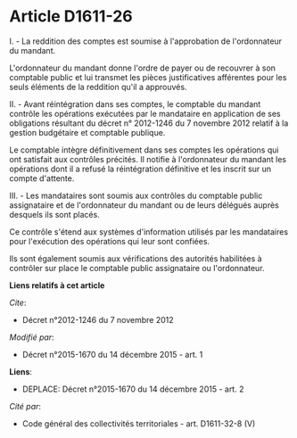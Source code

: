 # Article D1611-26

I. - La reddition des comptes est soumise à l'approbation de l'ordonnateur du mandant.

L'ordonnateur du mandant donne l'ordre de payer ou de recouvrer à son comptable public et lui transmet les pièces
justificatives afférentes pour les seuls éléments de la reddition qu'il a approuvés.

II. - Avant réintégration dans ses comptes, le comptable du mandant contrôle les opérations exécutées par le mandataire en
application de ses obligations résultant du décret n° 2012-1246 du 7 novembre 2012 relatif à la gestion budgétaire et
comptable publique.

Le comptable intègre définitivement dans ses comptes les opérations qui ont satisfait aux contrôles précités. Il notifie à
l'ordonnateur du mandant les opérations dont il a refusé la réintégration définitive et les inscrit sur un compte d'attente.

III. - Les mandataires sont soumis aux contrôles du comptable public assignataire et de l'ordonnateur du mandant ou de leurs
délégués auprès desquels ils sont placés.

Ce contrôle s'étend aux systèmes d'information utilisés par les mandataires pour l'exécution des opérations qui leur sont
confiées.

Ils sont également soumis aux vérifications des autorités habilitées à contrôler sur place le comptable public assignataire
ou l'ordonnateur.

**Liens relatifs à cet article**

_Cite_:

  - Décret n°2012-1246 du 7 novembre 2012

_Modifié par_:

  - Décret n°2015-1670 du 14 décembre 2015 - art. 1

**Liens**:

  - DEPLACE: Décret n°2015-1670 du 14 décembre 2015 - art. 2

_Cité par_:

  - Code général des collectivités territoriales - art. D1611-32-8 (V)
